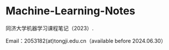 # Machine-Learning-Notes
同济大学机器学习课程笔记（2023）.

Email：2053182(at)tongji.edu.cn（available before 2024.06.30）

